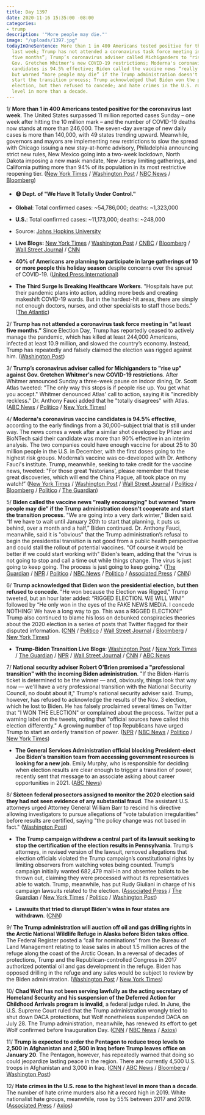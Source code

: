 ```yaml
---
title: Day 1397
date: 2020-11-16 15:35:00 -08:00
categories:
- trump
description: '"More people may die."'
image: "/uploads/1397.jpg"
todayInOneSentence: More than 1 in 400 Americans tested positive for the coronavirus
  last week; Trump has not attended a coronavirus task force meeting in “at least
  five months”; Trump’s coronavirus adviser called Michiganders to "rise up" against
  Gov. Gretchen Whitmer's new COVID-19 restrictions; Moderna's coronavirus vaccine
  candidates is 94.5% effective; Biden called the vaccine news “really encouraging”
  but warned “more people may die” if the Trump administration doesn't cooperate and
  start the transition process; Trump acknowledged that Biden won the presidential
  election, but then refused to concede; and hate crimes in the U.S. rose to the highest
  level in more than a decade.
---
```


1/ **More than 1 in 400 Americans tested positive for the coronavirus last week**. The United States surpassed 11 million reported cases Sunday – one week after hitting the 10 million mark – and the number of COVID-19 deaths now stands at more than 246,000. The seven-day average of new daily cases is more than 140,000, with 49 states trending upward. Meanwhile, governors and mayors are implementing new restrictions to slow the spread with Chicago issuing a new stay-at-home advisory, Philadelphia announcing strict new rules, New Mexico going into a two-week lockdown, North Dakota imposing a new mask mandate, New Jersey limiting gatherings, and California putting more than 94% of its population in its most restrictive reopening tier. ([New York Times](https://www.nytimes.com/2020/11/14/world/more-than-1-in-400-americans-test-positive-in-a-week-pushing-new-jersey-to-a-record-and-prompting-restrictions-in-north-dakota.html) / [Washington Post](https://www.washingtonpost.com/nation/2020/11/16/coronavirus-covid-live-updates-us/) / [NBC News](https://www.nbcnews.com/news/us-news/new-lockdowns-restrictions-sweep-across-country-covid-19-cases-continue-n1247919) / [Bloomberg](https://www.bloomberg.com/news/articles/2020-11-16/u-s-tops-11-million-as-cases-surge-coast-to-coast-virus-update?srnd=coronavirus&sref=MIBMEEoj))

* #### 😷 Dept. of "We Have It Totally Under Control."

* **Global**: Total confirmed cases: \~54,786,000; deaths: \~1,323,000

* **U.S.**: Total confirmed cases: \~11,173,000; deaths: \~248,000

* Source: [Johns Hopkins University](https://coronavirus.jhu.edu/map.html)

* **Live Blogs:** [New York Times](https://www.nytimes.com/live/2020/11/16/world/covid-19-coronavirus-updates?type=styln-live-updates&label=coronavirus&index=0&action=click&module=Spotlight&pgtype=Homepage) / [Washington Post](https://www.washingtonpost.com/nation/2020/11/16/coronavirus-covid-live-updates-us/) / [CNBC](https://www.cnbc.com/2020/11/16/coronavirus-live-updates.html) / [Bloomberg](https://www.bloomberg.com/news/articles/2020-11-16/u-s-tops-11-million-as-cases-surge-coast-to-coast-virus-update?srnd=coronavirus) / [Wall Street Journal](https://www.wsj.com/livecoverage/covid-2020-11-16) / [CNN](https://www.cnn.com/world/live-news/coronavirus-pandemic-11-16-20-intl/index.html)

* **40% of Americans are planning to participate in large gatherings of 10 or more people this holiday season** despite concerns over the spread of COVID-19. ([United Press International](https://www.upi.com/Health_News/2020/11/12/40-in-US-planning-large-gatherings-for-holidays-despite-COVID-19-warnings/1161605213219/))

* **The Third Surge Is Breaking Healthcare Workers**. "Hospitals have put their pandemic plans into action, adding more beds and creating makeshift COVID-19 wards. But in the hardest-hit areas, there are simply not enough doctors, nurses, and other specialists to staff those beds." ([The Atlantic](https://www.theatlantic.com/health/archive/2020/11/third-surge-breaking-healthcare-workers/617091/))

2/ **Trump has not attended a coronavirus task force meeting in “at least five months.”** Since Election Day, Trump has reportedly ceased to actively manage the pandemic, which has killed at least 244,000 Americans, infected at least 10.9 million, and slowed the country’s economy. Instead, Trump has repeatedly and falsely claimed the election was rigged against him. ([Washington Post](https://www.washingtonpost.com/politics/trump-coronavirus-response/2020/11/14/61137f4c-25cb-11eb-8599-406466ad1b8e_story.html))

3/ **Trump’s coronavirus adviser called for Michiganders to "rise up" against Gov. Gretchen Whitmer's new COVID-19 restrictions**. After Whitmer announced Sunday a three-week pause on indoor dining, Dr. Scott Atlas tweeted: "The only way this stops is if people rise up. You get what you accept." Whitmer denounced Atlas' call to action, saying it is "incredibly reckless." Dr. Anthony Fauci added that he "totally disagrees" with Atlas. ([ABC News](https://abcnews.go.com/Politics/dr-scott-atlas-fire-telling-michigan-rise-covid/story?id=74234276) / [Politico](https://www.politico.com/news/2020/11/16/michigan-governor-scott-atlas-covid-restrictions-436743) / [New York Times](https://www.nytimes.com/live/2020/11/16/world/covid-19-coronavirus-updates/michigans-governor-calls-trump-advisers-tweet-incredibly-reckless-as-she-faces-a-backlash-over-virus-rules))

4/ **Moderna's coronavirus vaccine candidates is 94.5% effective**, according to the early findings from a 30,000-subject trial that is still under way. The news comes a week after a similar shot developed by Pfizer and BioNTech said their candidate was more than 90% effective in an interim analysis. The two companies could have enough vaccine for about 25 to 30 million people in the U.S. in December, with the first doses going to the highest risk groups. Moderna’s vaccine was co-developed with Dr. Anthony Fauci's institute. Trump, meanwhile, seeking to take credit for the vaccine news, tweeted: "For those great ‘historians’, please remember that these great discoveries, which will end the China Plague, all took place on my watch!” ([New York Times](https://www.nytimes.com/2020/11/16/health/Covid-moderna-vaccine.html) / [Washington Post](https://www.washingtonpost.com/health/2020/11/16/covid-moderna-vaccine/) / [Wall Street Journal](https://www.wsj.com/articles/moderna-says-its-covid-19-vaccine-was-94-5-effective-in-latest-trial-11605528008) / [Politico](https://www.politico.com/news/2020/11/16/moderna-coronavirus-vaccine-effective-436776) / [Bloomberg](https://www.bloomberg.com/news/articles/2020-11-16/moderna-vaccine-is-found-highly-effective-at-preventing-covid-19?sref=MIBMEEoj) / [Politico](https://www.politico.com/news/2020/11/13/trump-covid-vaccine-december-436481) / [The Guardian](https://www.theguardian.com/us-news/2020/nov/16/trump-vaccine-moderna-biden-coronavirus))

5/ **Biden called the vaccine news “really encouraging” but warned “more people may die” if the Trump administration doesn't cooperate and start the transition process**. "We are going into a very dark winter,” Biden said. “If we have to wait until January 20th to start that planning, it puts us behind, over a month and a half,” Biden continued. Dr. Anthony Fauci, meanwhile, said it is "obvious" that the Trump administration’s refusal to begin the presidential transition is not good from a public health perspective and could stall the rollout of potential vaccines. "Of course it would be better if we could start working with" Biden's team, adding that the "virus is not going to stop and call a time out while things change. The virus is just going to keep going. The process is just going to keep going." ([The Guardian](https://www.theguardian.com/us-news/2020/nov/16/trump-vaccine-moderna-biden-coronavirus) / [NPR](https://www.npr.org/sections/biden-transition-updates/2020/11/16/935478114/biden-chides-trump-for-blocking-presidential-transition-more-people-may-die) / [Politico](https://www.politico.com/news/2020/11/16/fauci-transition-delays-vaccine-rollout-436759) / [NBC News](https://www.nbcnews.com/politics/2020-election/fauci-says-delayed-transition-public-health-issue-covid-19-cases-n1247863) / [Politico](https://www.politico.com/news/2020/11/15/fauci-coronavirusbiden-transition-team-436588) / [Associated Press](https://apnews.com/article/74cf3579be1f0ab3e051cf9b0291ae70) / [CNN](https://www.cnn.com/2020/11/16/politics/biden-economic-speech/index.html))

6/ **Trump acknowledged that Biden won the presidential election, but then refused to concede**. "He won because the Election was Rigged," Trump tweeted, but an hour later added: “RIGGED ELECTION. WE WILL WIN!“ followed by “He only won in the eyes of the FAKE NEWS MEDIA. I concede NOTHING! We have a long way to go. This was a RIGGED ELECTION!“ Trump also continued to blame his loss on debunked conspiracies theories about the 2020 election in a series of posts that Twitter flagged for their disputed information. ([CNN](https://www.cnn.com/2020/11/15/politics/trump-biden-election/) / [Politico](https://www.politico.com/news/2020/11/15/trump-biden-inching-toward-concession-436575) / [Wall Street Journal](https://www.wsj.com/articles/he-won-trump-tweets-in-a-post-about-the-election-11605451766?mod=djemalertNEWS) / [Bloomberg](https://www.bloomberg.com/news/articles/2020-11-15/trump-tweets-that-biden-won-election-says-vote-was-rigged?sref=MIBMEEoj) / [New York Times](https://www.nytimes.com/live/2020/11/15/us/joe-biden-trump#trump-acknowledges-bidens-win-but-quickly-reverses-saying-i-concede-nothing))

* **Trump-Biden Transition Live Blogs**: [Washington Post](https://www.washingtonpost.com/elections/2020/11/16/joe-biden-trump-election-live-updates/) / [New York Times](https://www.nytimes.com/live/2020/11/16/us/joe-biden-trump?action=click&module=Spotlight&pgtype=Homepage) / [The Guardian](https://www.theguardian.com/us-news/live/2020/nov/16/trump-biden-latest-election-news-today-live-updates) / [NPR](https://www.npr.org/sections/biden-transition-updates/2020/11/16/935478114/biden-chides-trump-for-blocking-presidential-transition-more-people-may-die) / [Wall Street Journal](https://www.wsj.com/livecoverage/latest-updates-biden-trump-election-2020) / [CNN](https://www.cnn.com/politics/live-news/biden-trump-us-election-news-11-16-20/index.html) / [ABC News](https://abcnews.go.com/Politics/live-updates/2020-election-vote-ballot-count-results/?id=74222753)

7/ **National security adviser Robert O'Brien promised a "professional transition" with the incoming Biden administration**. "If the Biden-Harris ticket is determined to be the winner — and, obviously, things look that way now — we'll have a very professional transition with the National Security Council, no doubt about it," Trump's national security adviser said. Trump, however, has refused to acknowledge the results of the Nov. 3 election, which he lost to Biden. He has falsely proclaimed several times on Twitter that "I WON THE ELECTION" or complained about the process. Twitter put a warning label on the tweets, noting that "official sources have called this election differently." A growing number of top Republicans have urged Trump to start an orderly transition of power. ([NPR](https://www.npr.org/sections/biden-transition-updates/2020/11/16/935374786/national-security-adviser-says-it-looks-like-biden-has-won-the-election) / [NBC News](https://www.nbcnews.com/politics/national-security/trump-national-security-adviser-robert-o-brien-says-it-looks-n1247896) / [Politico](https://www.politico.com/news/2020/11/16/obrien-nods-to-biden-victory-436787) / [New York Times](https://www.nytimes.com/live/2020/11/15/us/joe-biden-trump/more-republicans-call-for-a-smooth-transition-as-trump-continues-spreading-baseless-fraud-claims))

* **The General Services Administration official blocking President-elect Joe Biden's transition team from accessing government resources is looking for a new job**. Emily Murphy, who is responsible for deciding when election results are clear enough to trigger a transition of power, recently sent that message to an associate asking about career opportunities in 2021. ([ABC News](https://abcnews.go.com/Politics/gsa-official-blocking-bidens-transition-privately-plans-post/story?id=74234794))

8/ **Sixteen federal prosectors assigned to monitor the 2020 election said they had not seen evidence of any substantial fraud**. The assistant U.S. attorneys urged Attorney General William Barr to rescind his directive allowing investigators to pursue allegations of “vote tabulation irregularities” before results are certified, saying "the policy change was not based in fact." ([Washington Post](https://www.washingtonpost.com/national-security/william-barr-election-memo/2020/11/13/6ed06d20-25e4-11eb-a688-5298ad5d580a_story.html))

* **The Trump campaign withdrew a central part of its lawsuit seeking to stop the certification of the election results in Pennsylvania**. Trump’s attorneys, in revised version of the lawsuit, removed allegations that election officials violated the Trump campaign’s constitutional rights by limiting observers from watching votes being counted. Trump’s campaign initially wanted 682,479 mail-in and absentee ballots to be thrown out, claiming they were processed without its representatives able to watch. Trump, meanwhile, has put Rudy Giuliani in charge of his campaign lawsuits related to the  election. ([Associated Press](https://apnews.com/article/trump-campaign-lawsuit-pennsylvania-fe4754fa7cd077d66854c724e1df91e7) / [The Guardian](https://www.theguardian.com/us-news/2020/nov/16/trump-campaign-abandons-part-of-legal-challenge-to-pennsylvania-election-results) / [New York Times](https://www.nytimes.com/live/2020/11/13/us/joe-biden-trump/trump-puts-giuliani-in-charge-of-his-lawsuits-challenging-the-election-results) / [Politico](https://www.politico.com/news/2020/11/15/trump-lawsuit-pennsylvania-election-results-436705) / [Washington Post](https://www.washingtonpost.com/politics/trump-lawsuit-pennsylvania/2020/11/15/4aab8048-279b-11eb-9b14-ad872157ebc9_story.html))

* **Lawsuits that tried to disrupt Biden's wins in four states are withdrawn**. ([CNN](https://www.cnn.com/2020/11/16/politics/lawsuits-michigan-pennsylvania-wisconsin-georgia/))

9/ **The Trump administration will auction off oil and gas drilling rights in the Arctic National Wildlife Refuge in Alaska before Biden takes office**. The Federal Register posted a “call for nominations” from the Bureau of Land Management relating to lease sales in about 1.5 million acres of the refuge along the coast of the Arctic Ocean. In a reversal of decades of protections, Trump and the Republican-controlled Congress in 2017 authorized potential oil and gas development in the refuge. Biden has opposed drilling in the refuge and any sales would be subject to review by the Biden administration. ([Washington Post](https://www.washingtonpost.com/climate-environment/2020/11/16/arctic-refuge-drilling-trump/) / [New York Times](https://www.nytimes.com/2020/11/16/climate/trump-oil-drilling-alaska.html))

10/ **Chad Wolf has not been serving lawfully as the acting secretary of Homeland Security and his suspension of the Deferred Action for Childhood Arrivals program is invalid**, a federal judge ruled. In June, the U.S. Supreme Court ruled that the Trump administration wrongly tried to shut down DACA protections, but Wolf nonetheless suspended DACA on July 28. The Trump administration, meanwhile, has renewed its effort to get Wolf confirmed before Inauguration Day. ([CNN](https://www.cnn.com/2020/11/14/politics/federal-judge-daca-rules-chad-wolf/) / [NBC News](https://www.nbcnews.com/news/us-news/federal-judge-rules-acting-dhs-head-chad-wolf-unlawfully-appointed-n1247848) / [Axios](https://www.axios.com/judge-invalidate-homeland-security-chief-chaad-wolf-daca-suspension-4175eea6-dd8a-4faf-939c-5ebc8e0456b7.html))

11/ **Trump is expected to order the Pentagon to reduce troop levels to 2,500 in Afghanistan and 2,500 in Iraq before Trump leaves office on January 20**. The Pentagon, however, has repeatedly warned that doing so could jeopardize lasting peace in the region. There are currently 4,500 U.S. troops in Afghanistan and 3,000 in Iraq. ([CNN](https://www.cnn.com/2020/11/16/politics/trump-afghanistan-iraq-troop-drawdown-order) / [ABC News](https://abcnews.go.com/Politics/pentagon-expects-order-reduce-troop-levels-afghanistan-iraq/story?id=74237780) / [Bloomberg](https://www.bloomberg.com/news/articles/2020-11-16/trump-poised-to-order-troop-reductions-from-afghanistan-iraq?sref=MIBMEEoj) / [Washington Post](https://www.washingtonpost.com/national-security/trump-afghan-war-troop-cuts/2020/11/16/6cc2655c-2827-11eb-b847-66c66ace1afb_story.html))

12/ **Hate crimes in the U.S. rose to the highest level in more than a decade**. The number of hate crime murders also hit a record high in 2019. White nationalist hate groups, meanwhile, rose by 55% between 2017 and 2019. ([Associated Press](https://apnews.com/article/hate-crimes-rise-fbi-data-ebbcadca8458aba96575da905650120d) / [Axios](https://www.axios.com/fbi-hate-crime-murders-hit-record-high-in-2019-f1d379c4-c335-4125-a5fc-59ac0a6aed9b.html))